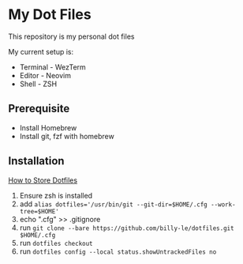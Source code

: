 # My Dot Files

This repository is my personal dot files

My current setup is:

- Terminal - WezTerm
- Editor - Neovim
- Shell - ZSH

## Prerequisite

- Install Homebrew
- Install git, fzf with homebrew

## Installation

[How to Store Dotfiles](https://www.atlassian.com/git/tutorials/dotfiles)

1. Ensure zsh is installed
2. add `alias dotfiles='/usr/bin/git --git-dir=$HOME/.cfg --work-tree=$HOME'`
3. echo ".cfg" >> .gitignore
4. run `git clone --bare https://github.com/billy-le/dotfiles.git $HOME/.cfg`
5. run `dotfiles checkout`
6. run `dotfiles config --local status.showUntrackedFiles no`

